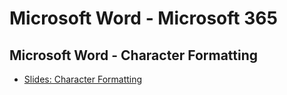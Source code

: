 # Microsoft Word - Microsoft 365

## Microsoft Word - Character Formatting

- [Slides: Character Formatting](https://docs.google.com/presentation/d/1JP1pVsfH7LCQFsPPylfEDseQY_CEZGdzHc2RC2dRBpg/edit?usp=sharing)
  